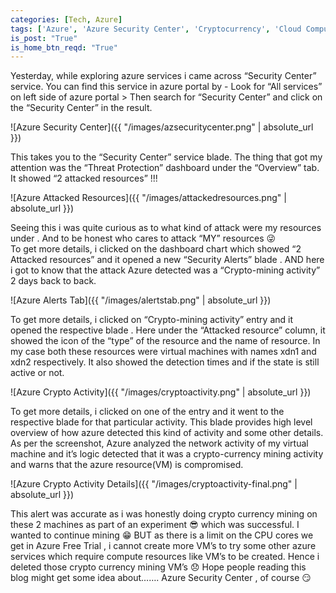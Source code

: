 ```yaml
---
categories: [Tech, Azure]
tags: ['Azure', 'Azure Security Center', 'Cryptocurrency', 'Cloud Computing']
is_post: "True"
is_home_btn_reqd: "True"
---
```


Yesterday, while exploring azure services i came across “Security Center” service. You can find this service in azure portal by -
Look for “All services” on left side of azure portal > Then search for “Security Center” and click on the “Security Center” in the result.

![Azure Security Center]({{ "/images/azsecuritycenter.png" | absolute_url }})

This takes you to the “Security Center” service blade. The thing that got my attention was the “Threat Protection” dashboard under the “Overview” tab. It showed “2 attacked resources” !!!

![Azure Attacked Resources]({{ "/images/attackedresources.png" | absolute_url }})

Seeing this i was quite curious as to what kind of attack were my resources under . And to be honest who cares to attack “MY” resources :stuck_out_tongue_winking_eye:  
To get more details, i clicked on the dashboard chart which showed “2 Attacked resources” and it opened a new “Security Alerts” blade .
AND here i got to know that the attack Azure detected was a “Crypto-mining activity” 2 days back to back.

![Azure Alerts Tab]({{ "/images/alertstab.png" | absolute_url }})

To get more details, i clicked on “Crypto-mining activity” entry and it opened the respective blade .
Here under the “Attacked resource” column, it showed the icon of the “type” of the resource and the name of resource. In my case both these resources were virtual machines with names xdn1 and xdn2 respectively.
It also showed the detection times and if the state is still active or not.

![Azure Crypto Activity]({{ "/images/cryptoactivity.png" | absolute_url }})

To get more details, i clicked on one of the entry and it went to the respective blade for that particular activity.
This blade provides high level overview of how azure detected this kind of activity and some other details.
As per the screenshot, Azure analyzed the network activity of my virtual machine and it’s logic detected that it was a crypto-currency mining activity and warns that the azure resource(VM) is compromised.

![Azure Crypto Activity Details]({{ "/images/cryptoactivity-final.png" | absolute_url }})

This alert was accurate as i was honestly doing crypto currency mining on these 2 machines as part of an experiment :sunglasses: which was successful.
I wanted to continue mining :grin: BUT as there is a limit on the CPU cores we get in Azure Free Trial , i cannot create more VM’s to try some other azure services which require compute resources like VM’s to be created.
Hence i deleted those crypto currency mining VM’s :disappointed:
Hope people reading this blog might get some idea about……. Azure Security Center , of course :smirk:
